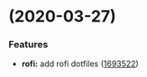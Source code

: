 #  (2020-03-27)


### Features

* **rofi:** add rofi dotfiles ([1693522](https://github.com/psykoterro/dotfiles/commit/16935220711b99d114126319f3d746d4e0e43e10))



